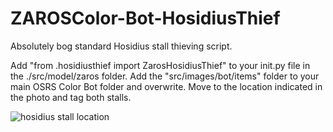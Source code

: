# ZAROSColor-Bot-HosidiusThief
Absolutely bog standard Hosidius stall thieving script. 

Add "from .hosidiusthief import ZarosHosidiusThief" to your init.py file in the ./src/model/zaros folder.
Add the "src/images/bot/items" folder to your main OSRS Color Bot folder and overwrite.
Move to the location indicated in the photo and tag both stalls.

![hosidius stall location](https://user-images.githubusercontent.com/102334529/214234742-04e3fd26-97b6-4862-aa2e-87b3cbcc2157.png)
